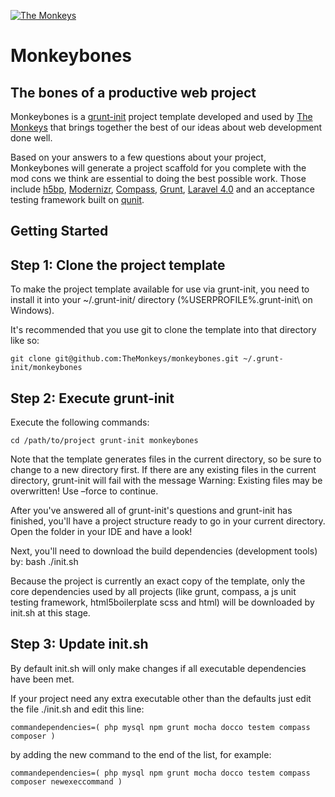 [![The Monkeys](http://www.themonkeys.com.au/img/monkey_logo.png)](http://www.themonkeys.com.au/)

Monkeybones
===========
## The bones of a productive web project

Monkeybones is a [grunt-init][1] project template developed and used by [The Monkeys][2] that brings together the best
of our ideas about web development done well.

Based on your answers to a few questions about your project, Monkeybones will generate a project scaffold for you
complete with the mod cons we think are essential to doing the best possible work. Those include [h5bp][3],
[Modernizr][4], [Compass][5], [Grunt][6], [Laravel 4.0][7] and an acceptance testing framework built on [qunit][8].

Getting Started
---------------

## Step 1: Clone the project template

To make the project template available for use via grunt-init, you need to install it into your ~/.grunt-init/ directory (%USERPROFILE%\.grunt-init\ on Windows).

It's recommended that you use git to clone the template into that directory like so:

`
git clone git@github.com:TheMonkeys/monkeybones.git ~/.grunt-init/monkeybones
`

## Step 2: Execute grunt-init

Execute the following commands:

`
cd /path/to/project
grunt-init monkeybones
`

Note that the template generates files in the current directory, so be sure to change to a new directory first. If there are any existing files in the current directory, grunt-init will fail with the message Warning: Existing files may be overwritten! Use –force to continue.

After you've answered all of grunt-init's questions and grunt-init has finished, you'll have a project structure ready to go in your current directory. Open the folder in your IDE and have a look!

Next, you'll need to download the build dependencies (development tools) by: bash ./init.sh

Because the project is currently an exact copy of the template, only the core dependencies used by all projects (like grunt, compass, a js unit testing framework, html5boilerplate scss and html) will be downloaded by init.sh at this stage.


## Step 3: Update init.sh

By default init.sh will only make changes if all executable dependencies have been met.

If your project need any extra executable other than the defaults just edit the file ./init.sh and edit this line:

`
commandependencies=( php mysql npm grunt mocha docco testem compass composer )
`

by adding the new command to the end of the list, for example:

`
commandependencies=( php mysql npm grunt mocha docco testem compass composer newexeccommand )
`

[1]: https://github.com/gruntjs/grunt-init
[2]: http://www.themonkeys.com.au/
[3]: http://html5boilerplate.com/
[4]: http://modernizr.com/
[5]: http://compass-style.org/
[6]: http://gruntjs.com/
[7]: http://four.laravel.com/
[8]: http://qunitjs.com/
